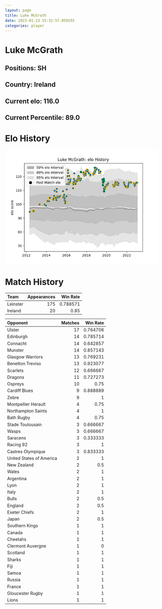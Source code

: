 ```yaml
---  
layout: page  
title: Luke McGrath  
date: 2023-01-23 15:32:57.059255  
categories: player  
---
```

# Luke McGrath

## Positions: SH

## Country: Ireland

## Current elo: 116.0

## Current Percentile: 89.0

# Elo History


![elo history](history_LukeMcGrath.png)
# Match History


| Team     |   Appearances |   Win Rate |
|:---------|--------------:|-----------:|
| Leinster |           175 |   0.788571 |
| Ireland  |            20 |   0.85     |

| Opponent                 |   Matches |   Win Rate |
|:-------------------------|----------:|-----------:|
| Ulster                   |        17 |   0.764706 |
| Edinburgh                |        14 |   0.785714 |
| Connacht                 |        14 |   0.642857 |
| Munster                  |        14 |   0.857143 |
| Glasgow Warriors         |        13 |   0.769231 |
| Benetton Treviso         |        13 |   0.923077 |
| Scarlets                 |        12 |   0.666667 |
| Dragons                  |        11 |   0.727273 |
| Ospreys                  |        10 |   0.75     |
| Cardiff Blues            |         9 |   0.888889 |
| Zebre                    |         9 |   1        |
| Montpellier Herault      |         4 |   0.75     |
| Northampton Saints       |         4 |   1        |
| Bath Rugby               |         4 |   0.75     |
| Stade Toulousain         |         3 |   0.666667 |
| Wasps                    |         3 |   0.666667 |
| Saracens                 |         3 |   0.333333 |
| Racing 92                |         3 |   1        |
| Castres Olympique        |         3 |   0.833333 |
| United States of America |         2 |   1        |
| New Zealand              |         2 |   0.5      |
| Wales                    |         2 |   1        |
| Argentina                |         2 |   1        |
| Lyon                     |         2 |   1        |
| Italy                    |         2 |   1        |
| Bulls                    |         2 |   0.5      |
| England                  |         2 |   0.5      |
| Exeter Chiefs            |         2 |   1        |
| Japan                    |         2 |   0.5      |
| Southern Kings           |         1 |   1        |
| Canada                   |         1 |   1        |
| Cheetahs                 |         1 |   1        |
| Clermont Auvergne        |         1 |   0        |
| Scotland                 |         1 |   1        |
| Sharks                   |         1 |   1        |
| Fiji                     |         1 |   1        |
| Samoa                    |         1 |   1        |
| Russia                   |         1 |   1        |
| France                   |         1 |   1        |
| Gloucester Rugby         |         1 |   1        |
| Lions                    |         1 |   1        |